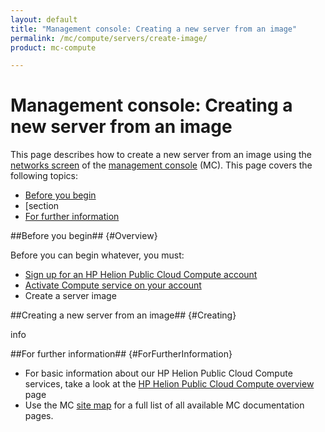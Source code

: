 ```yaml
---
layout: default
title: "Management console: Creating a new server from an image"
permalink: /mc/compute/servers/create-image/
product: mc-compute

---
```

<!--PUBLISHED-->
# Management console: Creating a new server from an image

This page describes how to create a new server from an image using the [networks screen](/mc/compute/networks/) of the [management console](/mc/) (MC).  This page covers the following topics:

* [Before you begin](#Overview)
* [section
* [For further information](#ForFurtherInformation)

##Before you begin## {#Overview}

Before you can begin whatever, you must:

* [Sign up for an HP Helion Public Cloud Compute account](https://horizon.hpcloud.com/register)
* [Activate Compute service on your account](https://horizon.hpcloud.com/landing/)
* Create a server image  <!-- need to link this eventually to the [images](/mc/compute/images/create/) page--when I create it, anyway. :) -->


##Creating a new server from an image## {#Creating}

info


##For further information## {#ForFurtherInformation}

* For basic information about our HP Helion Public Cloud Compute services, take a look at the [HP Helion Public Cloud Compute overview](/compute/) page
* Use the MC [site map](/mc/sitemap) for a full list of all available MC documentation pages.
